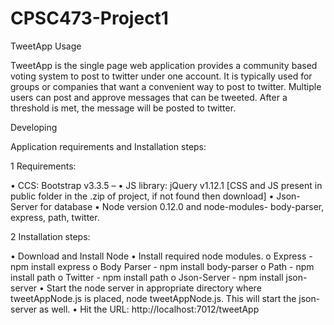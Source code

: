 # CPSC473-Project1

TweetApp
Usage

TweetApp is the single page web application provides a community based voting system to post to twitter under one account. It is typically used for groups or companies that want a convenient way to post to twitter. Multiple users can post and approve messages that can be tweeted. After a threshold is met, the message will be posted to twitter.

Developing

Application requirements and Installation steps:

1 Requirements:

• CCS: Bootstrap v3.3.5 – • JS library: jQuery v1.12.1 [CSS and JS present in public folder in the .zip of project, if not found then download] • Json-Server for database • Node version 0.12.0 and node-modules- body-parser, express, path, twitter.

2 Installation steps:

• Download and Install Node • Install required node modules. o Express - npm install express o Body Parser - npm install body-parser o Path - npm install path o Twitter - npm install path o Json-Server - npm install json-server • Start the node server in appropriate directory where tweetAppNode.js is placed, node tweetAppNode.js. This will start the json-server as well. • Hit the URL: http://localhost:7012/tweetApp
